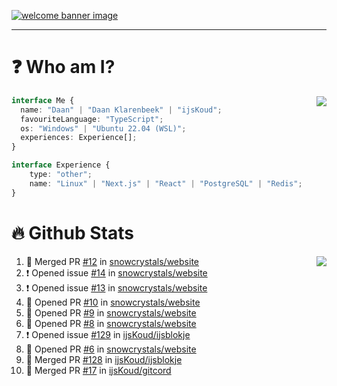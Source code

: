 <h1 align="center" style="display:none;"></h1>

<a href="https://ijskoud.dev/"><img src="https://cdn.ijskoud.dev/files/IIcds5oPKl.png" alt="welcome banner image" /></a>

---

# ❓ Who am I?

<img align="right" src="http://gh-stats.ijskoud.dev/api/top-langs?username=ijsKoud&cache_seconds=1800&layout=compact&hide_border=true&hide_rank=true&show_icons=true&theme=dark&title_color=ffffff&hide_border=true&locale=en" />

```typescript
interface Me {
  name: "Daan" | "Daan Klarenbeek" | "ijsKoud";
  favouriteLanguage: "TypeScript";
  os: "Windows" | "Ubuntu 22.04 (WSL)";
  experiences: Experience[];
}

interface Experience {
    type: "other";
    name: "Linux" | "Next.js" | "React" | "PostgreSQL" | "Redis";
}
```

# 🔥 Github Stats

<img align="right" src="http://gh-stats.ijskoud.dev/api? username=ijsKoud&cache_seconds=1800&hide_border=true&hide_rank=true&show_icons=true&theme=dark&title_color=ffffff&hide_border=true&locale=en">

<!--START_SECTION:activity-->
1. 🎉 Merged PR [#12](https://github.com/snowcrystals/website/pull/12) in [snowcrystals/website](https://github.com/snowcrystals/website)
2. ❗️ Opened issue [#14](https://github.com/snowcrystals/website/issues/14) in [snowcrystals/website](https://github.com/snowcrystals/website)
3. ❗️ Opened issue [#13](https://github.com/snowcrystals/website/issues/13) in [snowcrystals/website](https://github.com/snowcrystals/website)
4. 💪 Opened PR [#10](https://github.com/snowcrystals/website/pull/10) in [snowcrystals/website](https://github.com/snowcrystals/website)
5. 💪 Opened PR [#9](https://github.com/snowcrystals/website/pull/9) in [snowcrystals/website](https://github.com/snowcrystals/website)
6. 💪 Opened PR [#8](https://github.com/snowcrystals/website/pull/8) in [snowcrystals/website](https://github.com/snowcrystals/website)
7. ❗️ Opened issue [#129](https://github.com/ijsKoud/ijsblokje/issues/129) in [ijsKoud/ijsblokje](https://github.com/ijsKoud/ijsblokje)
8. 💪 Opened PR [#6](https://github.com/snowcrystals/website/pull/6) in [snowcrystals/website](https://github.com/snowcrystals/website)
9. 🎉 Merged PR [#128](https://github.com/ijsKoud/ijsblokje/pull/128) in [ijsKoud/ijsblokje](https://github.com/ijsKoud/ijsblokje)
10. 🎉 Merged PR [#17](https://github.com/ijsKoud/gitcord/pull/17) in [ijsKoud/gitcord](https://github.com/ijsKoud/gitcord)
<!--END_SECTION:activity-->

<h1 align="center" style="display:none;"></h1>
